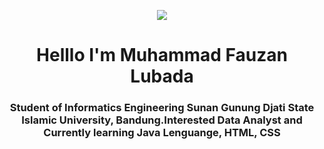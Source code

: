 <p align="center">
  <img src= ![giphy](https://github.com/MuhammadFauzanL/MuhammadFauzanL/assets/141022549/a1a06a0c-e7f0-49dc-93a5-101218860d38) />
</p>


<h1 align="center">Helllo I'm Muhammad Fauzan Lubada </h1>
<h3 align="center">Student of Informatics Engineering Sunan Gunung Djati State Islamic University, Bandung.Interested  Data Analyst and Currently learning Java Lenguange, HTML, CSS 


<!---
MuhammadFauzanL/MuhammadFauzanL is a ✨ special ✨ repository because its `README.md` (this file) appears on your GitHub profile.
You can click the Preview link to take a look at your changes.
--->

